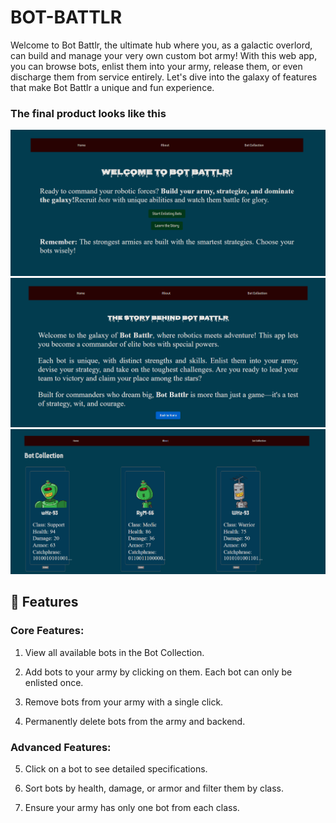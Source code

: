 # BOT-BATTLR

Welcome to Bot Battlr, the ultimate hub where you, as a galactic overlord, can build and manage your very own custom bot army! With this web app, you can browse bots, enlist them into your army, release them, or even discharge them from service entirely. Let's dive into the galaxy of features that make Bot Battlr a unique and fun experience.

### The final product looks like this
![alt text](Home.png)
![alt text](About.png)
![alt text](<Bot Collection.png>)
## 🚀 Features

### Core Features:

1. View all available bots in the Bot Collection.

2. Add bots to your army by clicking on them. Each bot can only be enlisted once.

3. Remove bots from your army with a single click.

4. Permanently delete bots from the army and backend.

### Advanced Features:

5. Click on a bot to see detailed specifications.

6. Sort bots by health, damage, or armor and filter them by class.

7. Ensure your army has only one bot from each class.


